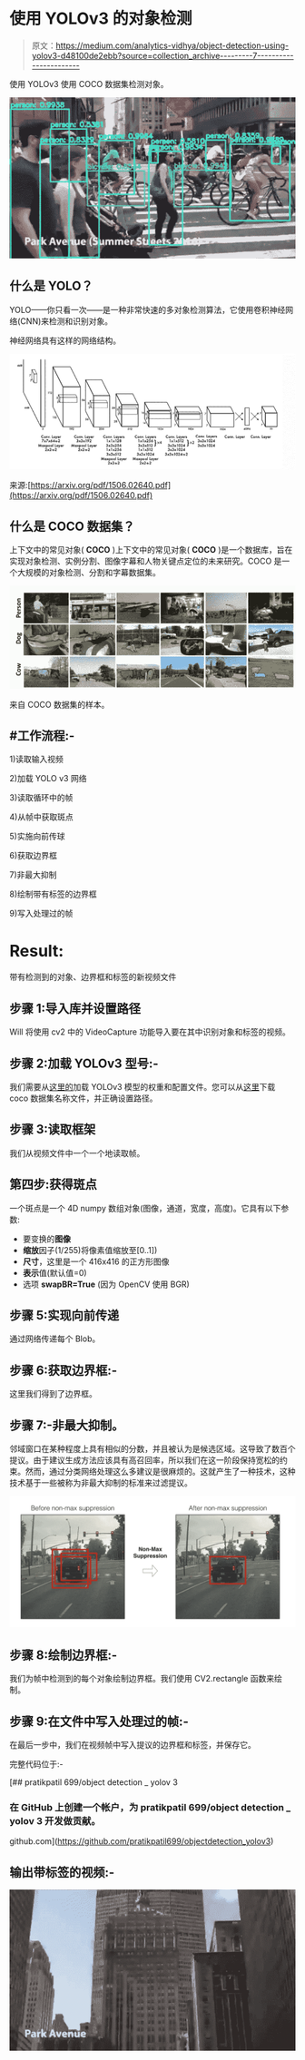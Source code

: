 # 使用 YOLOv3 的对象检测

> 原文：<https://medium.com/analytics-vidhya/object-detection-using-yolov3-d48100de2ebb?source=collection_archive---------7----------------------->

使用 YOLOv3 使用 COCO 数据集检测对象。

![](img/a2491f21cb4000ccd960579458655b60.png)

## 什么是 YOLO？

YOLO——你只看一次——是一种非常快速的多对象检测算法，它使用卷积神经网络(CNN)来检测和识别对象。

神经网络具有这样的网络结构。

![](img/d922fa020ee25a1c12c99238ca2141e7.png)

来源:[https://arxiv.org/pdf/1506.02640.pdf](https://arxiv.org/pdf/1506.02640.pdf)

## 什么是 COCO 数据集？

上下文中的常见对象( **COCO** )上下文中的常见对象( **COCO** )是一个数据库，旨在实现对象检测、实例分割、图像字幕和人物关键点定位的未来研究。COCO 是一个大规模的对象检测、分割和字幕数据集。

![](img/9d4cb7350021ca64bcbd57be26049aa2.png)

来自 COCO 数据集的样本。

## #工作流程:-

1)读取输入视频

2)加载 YOLO v3 网络

3)读取循环中的帧

4)从帧中获取斑点

5)实施向前传球

6)获取边界框

7)非最大抑制

8)绘制带有标签的边界框

9)写入处理过的帧

# Result:
带有检测到的对象、边界框和标签的新视频文件

## 步骤 1:导入库并设置路径

Will 将使用 cv2 中的 VideoCapture 功能导入要在其中识别对象和标签的视频。

## 步骤 2:加载 YOLOv3 型号:-

我们需要从[这里的](https://pjreddie.com/darknet/yolo/)加载 YOLOv3 模型的权重和配置文件。您可以从[这里](https://github.com/pjreddie/darknet/blob/master/data/coco.names)下载 coco 数据集名称文件，并正确设置路径。

## 步骤 3:读取框架

我们从视频文件中一个一个地读取帧。

## 第四步:获得斑点

一个斑点是一个 4D numpy 数组对象(图像，通道，宽度，高度)。它具有以下参数:

*   要变换的**图像**
*   **缩放**因子(1/255)将像素值缩放至[0..1])
*   **尺寸**，这里是一个 416x416 的正方形图像
*   **表示**值(默认值=0)
*   选项 **swapBR=True** (因为 OpenCV 使用 BGR)

## 步骤 5:实现向前传递

通过网络传递每个 Blob。

## 步骤 6:获取边界框:-

这里我们得到了边界框。

## 步骤 7:-非最大抑制。

邻域窗口在某种程度上具有相似的分数，并且被认为是候选区域。这导致了数百个提议。由于建议生成方法应该具有高召回率，所以我们在这一阶段保持宽松的约束。然而，通过分类网络处理这么多建议是很麻烦的。这就产生了一种技术，这种技术基于一些被称为非最大抑制的标准来过滤提议。

![](img/e9a5202ce031bd79af81bd41064ac79d.png)

## 步骤 8:绘制边界框:-

我们为帧中检测到的每个对象绘制边界框。我们使用 CV2.rectangle 函数来绘制。

## 步骤 9:在文件中写入处理过的帧:-

在最后一步中，我们在视频帧中写入提议的边界框和标签，并保存它。

完整代码位于:-

[](https://github.com/pratikpatil699/objectdetection_yolov3) [## pratikpatil 699/object detection _ yolov 3

### 在 GitHub 上创建一个帐户，为 pratikpatil 699/object detection _ yolov 3 开发做贡献。

github.com](https://github.com/pratikpatil699/objectdetection_yolov3) 

## 输出带标签的视频:-

![](img/cdd54b31b409351c17455be41ff1cd90.png)